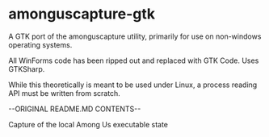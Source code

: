 # amonguscapture-gtk

A GTK port of the amonguscapture utility, primarily for use on non-windows operating systems.

All WinForms code has been ripped out and replaced with GTK Code. Uses GTKSharp.

While this theoretically is meant to be used under Linux, a process reading API must be written from scratch.

--ORIGINAL README.MD CONTENTS--

Capture of the local Among Us executable state
